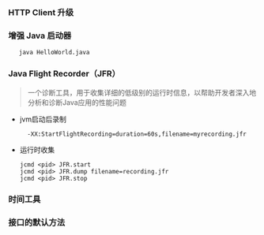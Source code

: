 ### HTTP Client 升级

### 增强 Java 启动器

 ```shell
    java HelloWorld.java
  ```

### Java Flight Recorder（JFR）

> 一个诊断工具，用于收集详细的低级别的运行时信息，以帮助开发者深入地分析和诊断Java应用的性能问题

* jvm启动后录制

  ```shell
    -XX:StartFlightRecording=duration=60s,filename=myrecording.jfr
  ```
* 运行时收集
  ```shell
  jcmd <pid> JFR.start
  jcmd <pid> JFR.dump filename=recording.jfr
  jcmd <pid> JFR.stop
  ```
### 时间工具

### 接口的默认方法
